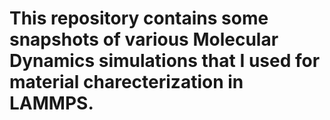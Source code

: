 # This repository contains some snapshots of various Molecular Dynamics simulations that I used for material charecterization in LAMMPS.

